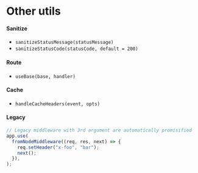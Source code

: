 # Other utils

#### Sanitize

- `sanitizeStatusMessage(statusMessage)`
- `sanitizeStatusCode(statusCode, default = 200)`

#### Route

- `useBase(base, handler)`

#### Cache

- `handleCacheHeaders(event, opts)`

#### Legacy

```js
// Legacy middleware with 3rd argument are automatically promisified
app.use(
  fromNodeMiddleware((req, res, next) => {
    req.setHeader("x-foo", "bar");
    next();
  }),
);
```
